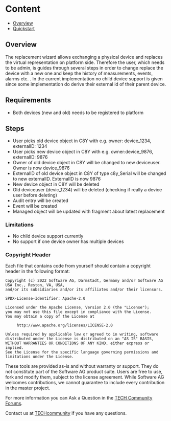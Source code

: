 # Content

- [Overview](#overview)
- [Quickstart](#quickstart)

## Overview

The replacement wizard allows exchanging a physical device and replaces the virtual representation on platform side. Therefore the user, which needs to be admin, is guides through several steps in order to change replace the device with a new one and keep the history of measurements, events, alarms etc. .
In the current implementation no child device support is given since some implementation do derive their external id of their parent device.


## Requirements

- Both devices (new and old) needs to be registered to platform

## Steps

- User picks old device object in C8Y with e.g. owner: device_1234, externalID: 1234
- User picks new device object in C8Y with e.g. owner:device_9876, externalID: 9876
- Owner of old device object in C8Y will be changed to new deviceuser. Owner is now device_9876
- ExternalID of old device object in C8Y of type c8y_Serial will be changed to new externalID. ExternalID is now 9876
- New device object in C8Y will be deleted
- Old deviceuser (devic_1234) will be deleted (checking if really a device user before deleting)
- Audit entry will be created
- Event will be created
- Managed object will be updated with fragment about latest replacement

### Limitations

- No child device support currently
- No support if one device owner has multiple devices


### Copyright Header

Each file that contains code from yourself should contain a copyright header in the following format:
````
Copyright (c) 2022 Software AG, Darmstadt, Germany and/or Software AG USA Inc., Reston, VA, USA,
and/or its subsidiaries and/or its affiliates and/or their licensors.

SPDX-License-Identifier: Apache-2.0

Licensed under the Apache License, Version 2.0 (the "License");
you may not use this file except in compliance with the License.
You may obtain a copy of the License at

     http://www.apache.org/licenses/LICENSE-2.0

Unless required by applicable law or agreed to in writing, software
distributed under the License is distributed on an "AS IS" BASIS,
WITHOUT WARRANTIES OR CONDITIONS OF ANY KIND, either express or implied.
See the License for the specific language governing permissions and
limitations under the License.

````


These tools are provided as-is and without warranty or support. They do not constitute part of the Software AG product suite. Users are free to use, fork and modify them, subject to the license agreement. While Software AG welcomes contributions, we cannot guarantee to include every contribution in the master project.

For more information you can Ask a Question in the [TECH Community Forums](https://tech.forums.softwareag.com/tag/Cumulocity-IoT).

Contact us at [TECHcommunity](mailto:Communities@softwareag.com?subject=Github/SoftwareAG) if you have any questions.




